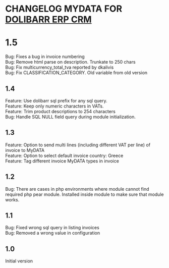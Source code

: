 # CHANGELOG MYDATA FOR [DOLIBARR ERP CRM](https://www.dolibarr.org)

# 1.5
Bug: Fixes a bug in invoice numbering
<br>
Bug: Remove html parse on description. Trunkate to 250 chars
<br>
Bug: Fix multicurrency_total_tva reported by dkalivis
<br>
Bug: Fix CLASSIFICATION_CATEGORY. Old variable from old version

## 1.4 
Feature: Use dolibarr sql prefix for any sql query.
<br>
Feature: Keep only numeric characters in VATs.
<br>
Feature: Trim product descriptions to 254 characters
<br>
Bug: Handle SQL NULL field query during module initialization.

## 1.3
Feature: Option to send multi lines (including different VAT per line) of invoice to MyDATA 
<br>
Feature: Option to select default invoice country: Greece
<br>
Feature: Tag different invoice MyDATA types in invoice

## 1.2
Bug: There are cases in php environments where module cannot find required php pear module. Installed inside module to make sure that module works.

## 1.1
Bug: Fixed wrong sql query in listing invoices
<br>
Bug: Removed a wrong value in configuration


## 1.0

Initial version

